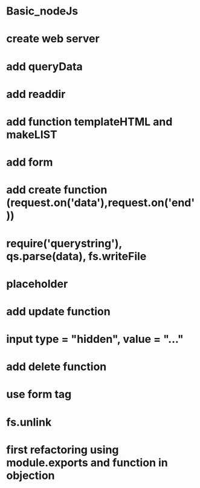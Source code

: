 # Basic_nodeJs

# create web server

# add queryData

# add readdir

# add function templateHTML and makeLIST

# add form

# add create function (request.on('data'),request.on('end'))
# require('querystring'), qs.parse(data), fs.writeFile
# placeholder

# add update function
# input type = "hidden", value = "..." 

# add delete function
# use form tag
# fs.unlink

# first refactoring using module.exports and function in objection